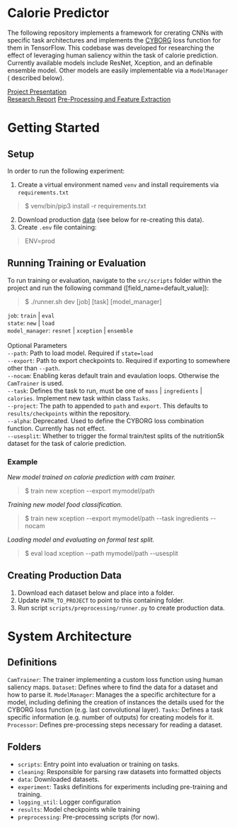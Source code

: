 # Calorie Predictor

The following repository implements a framework for crerating CNNs with specific task architectures and implements
the [CYBORG](https://arxiv.org/abs/2112.00686) loss function for them in TensorFlow. This codebase was developed for
researching the effect of leveraging human saliency within the task of calorie prediction. Currently available models
include ResNet, Xception, and an definable ensemble model. Other models are easily implementable via a `ModelManager` (
described below).

[Project Presentation](https://drive.google.com/file/d/1mgxxS1DxzENLArtSiMoIOGBB0eLhusel/view?usp=sharing) <br />
[Research Report](https://drive.google.com/file/d/19FHcjlMKFQ85fIYb5XxJ1C7qv5k-jWsA/view?usp=sharing)
[Pre-Processing and Feature Extraction](https://drive.google.com/file/d/1iog7zLl5Wlsg5gEDFfAELnQW7WP12lPu/view?usp=sharing) <br />

# Getting Started

## Setup

In order to run the following experiment:

1. Create a virtual environment named `venv` and install requirements via `requirements.txt`

> $ venv/bin/pip3 install -r requirements.txt

2. Download production [data](https://calorie-predictor.s3.us-east-2.amazonaws.com/processed.zip) (see below for
   re-creating this data).
3. Create `.env` file containing:

> ENV=prod

## Running Training or Evaluation

To run training or evaluation, navigate to the `src/scripts` folder within the project and run the following
command ([field_name=default_value]):
> $ ./runner.sh dev [job] [task] [model_manager]



`job`: `train` | `eval` <br />
`state`: `new` | `load` <br />
`model_manager`: `resnet` | `xception` | `ensemble` <br /> <br />
Optional Parameters <br />
`--path`: Path to load model. Required if `state=load` <br />
`--export`: Path to export checkpoints to. Required if exporting to somewhere other than `--path`.<br />
`--nocam`: Enabling keras default train and evaulation loops. Otherwise the `CamTrainer` is used. <br />
`--task`: Defines the task to run, must be one of `mass` | `ingredients` | `calories`. Implement new task within
class `Tasks`.  <br />
`--project`: The path to appended to `path` and `export`. This defaults to `results/checkpoints` within the
repository. <br />
`--alpha`: Deprecated. Used to define the CYBORG loss combination function. Currently has not effect. <br />
`--usesplit`: Whether to trigger the formal train/test splits of the nutrition5k dataset for the task of calorie
prediction. <br />

### Example

*New model trained on calorie prediction with cam trainer.*
> $ train new xception --export mymodel/path

*Training new model food classification.*
> $ train new xception --export mymodel/path --task ingredients --nocam

*Loading model and evaluating on formal test split.*
> $ eval load xception --path mymodel/path --usesplit

## Creating Production Data

1. Download each dataset below and place into a folder.
2. Update `PATH_TO_PROJECT` to point to this containing folder.
3. Run script `scripts/preprocessing/runner.py` to create production data.

# System Architecture

## Definitions

`CamTrainer`: The trainer implementing a custom loss function using human saliency maps.
`Dataset`: Defines where to find the data for a dataset and how to parse it.
`ModelManager`: Manages the a specific architecture for a model, including defining the creation of instances the
details used for the CYBORG loss function (e.g. last convolutional layer).
`Tasks`: Defines a task specific information (e.g. number of outputs) for creating models for it.
`Processor`: Defines pre-processing steps necessary for reading a dataset.

## Folders

- `scripts`: Entry point into evaluation or training on tasks.
- `cleaning`: Responsible for parsing raw datasets into formatted objects
- `data`: Downloaded datasets.
- `experiment`: Tasks definitions for experiments including pre-training and training.
- `logging_util`: Logger configuration
- `results`: Model checkpoints while training
- `preprocessing`: Pre-processing scripts (for now).
